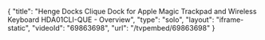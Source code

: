 {
    "title": "Henge Docks Clique Dock for Apple Magic Trackpad and Wireless Keyboard HDA01CLI-QUE - Overview",
    "type": "solo",
    "layout": "iframe-static",
    "videoId": "69863698",
    "url": "\/tvpembed\/69863698"
}